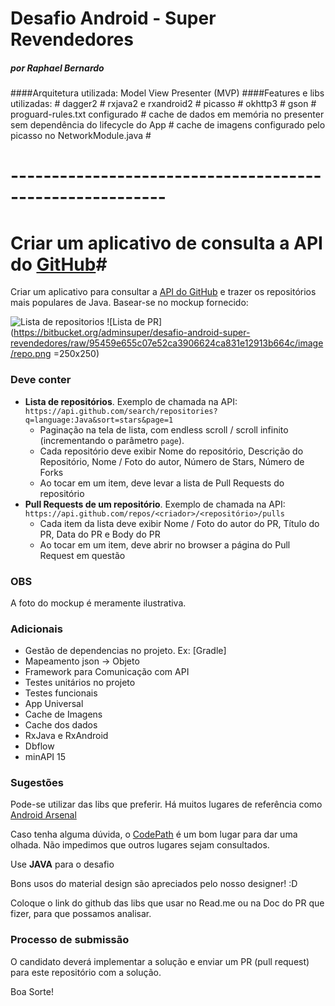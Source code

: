 # Desafio Android - Super Revendedores

##### por Raphael Bernardo

####Arquitetura utilizada: Model View Presenter (MVP)
####Features e libs utilizadas:
    # dagger2
    # rxjava2 e rxandroid2
    # picasso
    # okhttp3
    # gson
    # proguard-rules.txt configurado
    # cache de dados em memória no presenter sem dependência do lifecycle do App
    # cache de imagens configurado pelo picasso no NetworkModule.java
    # 

# ---------------------------------------------------------

# Criar um aplicativo de consulta a API do [GitHub](https://github.com)#

Criar um aplicativo para consultar a [API do GitHub](https://developer.github.com/v3/) e trazer os repositórios mais populares de Java. Basear-se no mockup fornecido:

![Lista de repositorios](https://bitbucket.org/adminsuper/desafio-android-super-revendedores/raw/95459e655c07e52ca3906624ca831e12913b664c/image/list.png)
![Lista de PR](https://bitbucket.org/adminsuper/desafio-android-super-revendedores/raw/95459e655c07e52ca3906624ca831e12913b664c/image/repo.png =250x250)

### **Deve conter** ###

- __Lista de repositórios__. Exemplo de chamada na API: `https://api.github.com/search/repositories?q=language:Java&sort=stars&page=1`
  * Paginação na tela de lista, com endless scroll / scroll infinito (incrementando o parâmetro `page`).
  * Cada repositório deve exibir Nome do repositório, Descrição do Repositório, Nome / Foto do autor, Número de Stars, Número de Forks
  * Ao tocar em um item, deve levar a lista de Pull Requests do repositório
- __Pull Requests de um repositório__. Exemplo de chamada na API: `https://api.github.com/repos/<criador>/<repositório>/pulls`
  * Cada item da lista deve exibir Nome / Foto do autor do PR, Título do PR, Data do PR e Body do PR
  * Ao tocar em um item, deve abrir no browser a página do Pull Request em questão


### **OBS** ###

A foto do mockup é meramente ilustrativa.  

### Adicionais ###

* Gestão de dependencias no projeto. Ex: [Gradle]
* Mapeamento json -> Objeto 
* Framework para Comunicação com API 
* Testes unitários no projeto 
* Testes funcionais
* App Universal
* Cache de Imagens
* Cache dos dados
* RxJava e RxAndroid
* Dbflow
* minAPI 15
 

### **Sugestões** ###

Pode-se utilizar das libs que preferir. Há muitos lugares de referência como [Android Arsenal](https://android-arsenal.com/)

Caso tenha alguma dúvida, o [CodePath](https://guides.codepath.com/android) é um bom lugar para dar uma olhada. Não impedimos 
que outros lugares sejam consultados.

Use **JAVA** para o desafio

Bons usos do material design são apreciados pelo nosso designer! :D

Coloque o link do github das libs que usar no Read.me ou na Doc do PR que fizer, para que possamos analisar.

### **Processo de submissão** ###
O candidato deverá implementar a solução e enviar um PR (pull request) para este repositório com a solução.

Boa Sorte!
